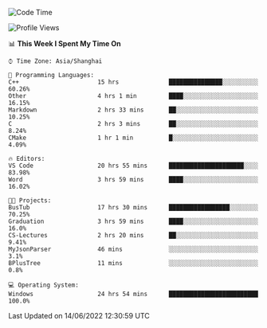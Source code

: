 <!--START_SECTION:waka-->
![Code Time](http://img.shields.io/badge/Code%20Time-125%20hrs%2047%20mins-blue)

![Profile Views](http://img.shields.io/badge/Profile%20Views-0-blue)

📊 **This Week I Spent My Time On** 

```text
⌚︎ Time Zone: Asia/Shanghai

💬 Programming Languages: 
C++                      15 hrs              ███████████████░░░░░░░░░░   60.26% 
Other                    4 hrs 1 min         ████░░░░░░░░░░░░░░░░░░░░░   16.15% 
Markdown                 2 hrs 33 mins       ██░░░░░░░░░░░░░░░░░░░░░░░   10.25% 
C                        2 hrs 3 mins        ██░░░░░░░░░░░░░░░░░░░░░░░   8.24% 
CMake                    1 hr 1 min          █░░░░░░░░░░░░░░░░░░░░░░░░   4.09%

🔥 Editors: 
VS Code                  20 hrs 55 mins      █████████████████████░░░░   83.98% 
Word                     3 hrs 59 mins       ████░░░░░░░░░░░░░░░░░░░░░   16.02%

🐱‍💻 Projects: 
BusTub                   17 hrs 30 mins      █████████████████░░░░░░░░   70.25% 
Graduation               3 hrs 59 mins       ████░░░░░░░░░░░░░░░░░░░░░   16.0% 
CS-Lectures              2 hrs 20 mins       ██░░░░░░░░░░░░░░░░░░░░░░░   9.41% 
MyJsonParser             46 mins             ░░░░░░░░░░░░░░░░░░░░░░░░░   3.1% 
BPlusTree                11 mins             ░░░░░░░░░░░░░░░░░░░░░░░░░   0.8%

💻 Operating System: 
Windows                  24 hrs 54 mins      █████████████████████████   100.0%

```


 Last Updated on 14/06/2022 12:30:59 UTC
<!--END_SECTION:waka-->